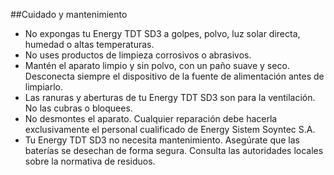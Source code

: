 ##Cuidado y mantenimiento

* No expongas tu Energy TDT SD3 a golpes, polvo, luz solar directa, humedad o altas temperaturas.
* No uses productos de limpieza corrosivos o abrasivos.
* Mantén el aparato limpio y sin polvo, con un paño suave y seco. Desconecta siempre el dispositivo de la fuente de alimentación antes de limpiarlo.
* Las ranuras y aberturas de tu Energy TDT SD3 son para la ventilación. No las cubras o
bloquees.
* No desmontes el aparato. Cualquier reparación debe hacerla exclusivamente el personal cualificado de Energy
Sistem Soyntec S.A.
* Tu Energy TDT SD3 no necesita mantenimiento. Asegúrate que las baterías se desechan de forma segura. Consulta las autoridades locales sobre la normativa de residuos.


